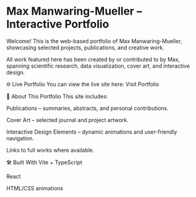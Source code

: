 # Max Manwaring-Mueller – Interactive Portfolio
Welcome! This is the web-based portfolio of Max Manwaring-Mueller, showcasing selected projects, publications, and creative work.

All work featured here has been created by or contributed to by Max, spanning scientific research, data visualization, cover art, and interactive design.

🌐 Live Portfolio
You can view the live site here: Visit Portfolio

📌 About This Portfolio
This site includes:

Publications – summaries, abstracts, and personal contributions.

Cover Art – selected journal and project artwork.

Interactive Design Elements – dynamic animations and user-friendly navigation.

Links to full works where available.

🛠️ Built With
Vite + TypeScript

React

HTML/CSS animations
